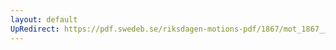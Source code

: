 ```yaml
---
layout: default
UpRedirect: https://pdf.swedeb.se/riksdagen-motions-pdf/1867/mot_1867__ak__00217/mot_1867__ak__00217_002.pdf
---
```

